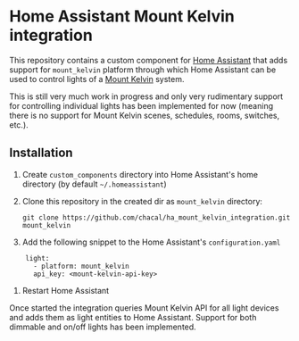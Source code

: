 # Home Assistant Mount Kelvin integration

This repository contains a custom component for [Home Assistant](https://www.home-assistant.io/) that 
adds support for `mount_kelvin` platform through which Home Assistant can be used to control
lights of a [Mount Kelvin](https://www.mountkelvin.com/) system.

This is still very much work in progress and only very rudimentary support for controlling individual
lights has been implemented for now (meaning there is no support for Mount Kelvin scenes, schedules, 
rooms, switches, etc.).

## Installation

1. Create `custom_components` directory into Home Assistant's home directory (by default `~/.homeassistant`)
1. Clone this repository in the created dir as `mount_kelvin` directory: 

    `git clone https://github.com/chacal/ha_mount_kelvin_integration.git mount_kelvin`

1. Add the following snippet to the Home Assistant's `configuration.yaml`
```
    light:
      - platform: mount_kelvin
      api_key: <mount-kelvin-api-key>
```
1. Restart Home Assistant

Once started the integration queries Mount Kelvin API for all light devices and adds them as light entities
to Home Assistant. Support for both dimmable and on/off lights has been implemented.
